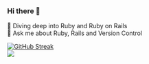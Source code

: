 ### Hi there 👋

<!--
**bijoysijo/bijoysijo** is a ✨ _special_ ✨ repository because its `README.md` (this file) appears on your GitHub profile.
-->

🌱   Diving deep into Ruby and Ruby on Rails\
💬   Ask me about Ruby, Rails and Version Control

[![GitHub Streak](https://github-readme-streak-stats.herokuapp.com/?user=bijoysijo&theme=dark)](https://git.io/streak-stats)\
![](https://ruby-gem-downloads-badge.herokuapp.com/image_play?label=gem-downloads)
